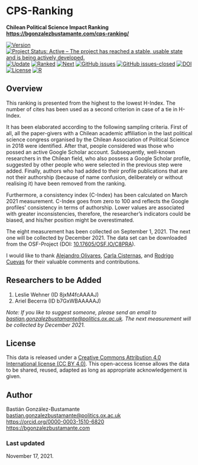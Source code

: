 # CPS-Ranking
**Chilean Political Science Impact Ranking** \
**https://bgonzalezbustamante.com/cps-ranking/**

[![Version](https://img.shields.io/badge/version-v3.4.11-blue.svg)](CHANGELOG.md) [![Project Status: Active – The project has reached a stable, usable state and is being actively developed.](https://www.repostatus.org/badges/latest/active.svg)](STATUS.md) [![Update](https://img.shields.io/badge/latest%20release-September%202021-orange.svg)](https://bgonzalezbustamante.com/cps-ranking/series/2021-09-01-impact-ranking/) [![Ranked](https://img.shields.io/badge/cases%20ranked-169-brightgreen.svg)](https://bgonzalezbustamante.com/cps-ranking/series/2021-09-01-impact-ranking/) [![Next](https://img.shields.io/badge/next%20release-December%202021-red.svg)](CHANGELOG.md) [![GitHub issues](https://img.shields.io/github/issues/bgonzalezbustamante/CPS-Ranking.svg)](https://github.com/bgonzalezbustamante/CPS-Ranking/issues/) [![GitHub issues-closed](https://img.shields.io/github/issues-closed/bgonzalezbustamante/CPS-Ranking.svg)](https://github.com/bgonzalezbustamante/CPS-Ranking/issues?q=is%3Aissue+is%3Aclosed) [![DOI](https://img.shields.io/badge/DOI-10.17605%2FOSF.IO%2FC8PRA-blue)](https://doi.org/10.17605/OSF.IO/C8PRA) [![License](https://img.shields.io/badge/license-CC--BY--4.0-black)](LICENSE.md) [![R](https://img.shields.io/badge/made%20with-R%20v4.1.0-1f425f.svg)](https://cran.r-project.org/)

## Overview

This ranking is presented from the highest to the lowest H-Index. The number of cites has been used as a second criterion in case of a tie in H-Index.

It has been elaborated according to the following sampling criteria. First of all, all the paper-givers with a Chilean academic affiliation in the last political science congress organised by the Chilean Association of Political Science in 2018 were identified. After that, people considered was those who possed an active Google Scholar account. Subsequently, well-known researchers in the Chilean field, who also possess a Google Scholar profile, suggested by other people who were selected in the previous step were added. Finally, authors who had added to their profile publications that are not their authorship (because of name confusion, deliberately or without realising it) have been removed from the ranking.

Furthermore, a consistency index (C-Index) has been calculated on March 2021 measurement. C-Index goes from zero to 100 and reflects the Google profiles' consistency in terms of authorship. Lower values are associated with greater inconsistencies, therefore, the researcher’s indicators could be biased, and his/her position might be overestimated. 

The eight measurement has been collected on September 1, 2021. The next one will be collected by December 2021. The data set can be downloaded from the OSF-Project (DOI: [10.17605/OSF.IO/C8PRA](http://doi.org/10.17605/OSF.IO/C8PRA)). 

I would like to thank [Alejandro Olivares](https://bgonzalezbustamante.com/authors/aolivares/), [Carla Cisternas](https://bgonzalezbustamante.com/authors/ccisternas/), and [Rodrigo Cuevas](https://bgonzalezbustamante.com/authors/rcuevas/) for their valuable comments and contributions.

## Researchers to be Added

1. Leslie Wehner (ID 8jxM4fcAAAAJ)
2. Ariel Becerra (ID b7GxWBAAAAAJ)

*Note: If you like to suggest someone, please send an email to  bastian.gonzalezbustamante@politics.ox.ac.uk. The next measurement will be collected by December 2021.*

## License

This data is released under a [Creative Commons Attribution 4.0 International license (CC BY 4.0)](LICENSE.md). This open-access license allows the data to be shared, reused, adapted as long as appropriate acknowledgement is given.

## Author

Bastián González-Bustamante \
bastian.gonzalezbustamante@politics.ox.ac.uk \
https://orcid.org/0000-0003-1510-6820 \
https://bgonzalezbustamante.com 

### Last updated

November 17, 2021.
